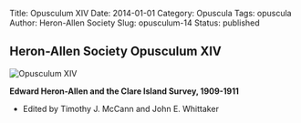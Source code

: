 Title: Opusculum XIV
Date: 2014-01-01
Category: Opuscula
Tags: opuscula
Author: Heron-Allen Society
Slug: opusculum-14
Status: published

## Heron-Allen Society Opusculum XIV

![Opusculum XIV](/images/opuscula/op-14-large.jpg)

**Edward Heron-Allen and the Clare Island Survey, 1909-1911**

- Edited by Timothy J. McCann and John E. Whittaker